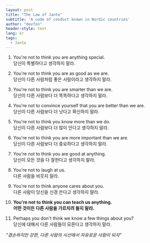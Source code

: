 ```yaml
---
layout: post
title: "The Law of Jante"
subtitle: 'A code of conduct known in Nordic countries'
author: "devfon"
header-style: text
lang: kr
tags:
  - Jante
---
```


1.  You're not to think you are anything special.  
    당신이 특별하다고 생각하지 말라.

3.  You're not to think you are as good as we are.  
    당신이 다른 사람처럼 좋은 사람이라고 생각하지 말라.

5.  You're not to think you are smarter than we are.  
    당신이 다른 사람보다 더 똑똑하다고 생각하지 말라.

7.  You're not to convince yourself that you are better than we are.  
    당신이 다른 사람보다 더 낫다고 확신하지 말라.

9.  You're not to think you know more than we do.  
    당신이 다른 사람보다 더 많이 안다고 생각하지 말라.

11.  You're not to think you are more important than we are.  
    당신이 다른 사람보다 더 중요하다고 생각하지 말라.

13.  You're not to think you are good at anything.  
    당신이 모든 것을 다 잘한다고 생각하지 말라.

15.  You're not to laugh at us.  
    다른 사람을 비웃지 말라.

17.  You're not to think anyone cares about you.  
    다른 사람이 당신을 신경 쓴다고 생각하지 말라.

19.  **You're not to think you can teach us anything.**  
    **어떤 것이든 다른 사람을 가르치려 들지 말라.**

21.  Perhaps you don't think we know a few things about you?  
    당신에 대해서 다른 사람들이 모른다고 생각하지 말라.

*"겸손하지만 강한, 다른 사람의 시선에서 자유로운 사람이 되자"*

